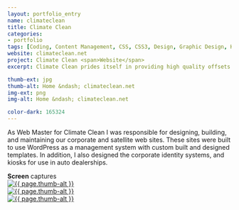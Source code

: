 ```yaml
---
layout: portfolio_entry
name: climateclean
title: Climate Clean
categories:
- portfolio
tags: [Coding, Content Management, CSS, CSS3, Design, Graphic Design, HTML, jQuery, PHP, Project Management, Web Design, Wordpress]
website: climateclean.net
project: Climate Clean <span>Website</span>
excerpt: Climate Clean prides itself in providing high quality offsets sourced from real and verified projects that have a significant impact in reducing and eliminating the greenhouse gases that contribute to climate change.

thumb-ext: jpg
thumb-alt: Home &ndash; climateclean.net
img-ext: png
img-alt: Home &ndash; climateclean.net

color-dark: 165324
---
```

As Web Master for Climate Clean I was responsible for designing, building, and maintaining our corporate and satellite web sites. These sites were built to use WordPress as a management system with custom built and designed templates. In addition, I also designed the corporate identity systems, and kiosks for use in auto dealerships.

<section class="cf">
  <span class="section-title"><b>Screen</b> captures</span>
  <div class="grid grid--guttersLarge grid-wrap thumb-grid">
    <div class="thumb grid-cell show-me animated">
      <a href="#" class="fluidbox">
        <img src="/img/portfolio/{{ page.name }}/{{ page.name }}-01.{{ page.img-ext }}" alt="{{ page.thumb-alt }}" class="img-responsive">
      </a>
    </div>
    <div class="thumb grid-cell show-me animated">
      <a href="#" class="fluidbox">
        <img src="/img/portfolio/{{ page.name }}/{{ page.name }}-02.{{ page.img-ext }}" alt="{{ page.thumb-alt }}" class="img-responsive">
      </a>
    </div>
    <div class="thumb grid-cell show-me animated">
      <a href="#" class="fluidbox">
        <img src="/img/portfolio/{{ page.name }}/{{ page.name }}-03.{{ page.img-ext }}" alt="{{ page.thumb-alt }}" class="img-responsive">
      </a>
    </div>
  </div>
</section>
